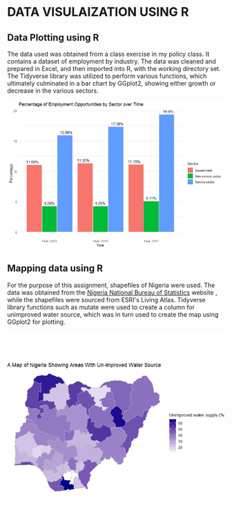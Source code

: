 # DATA VISULAIZATION USING R

## Data Plotting using R
The data used was obtained from a class exercise in my policy class. It contains a dataset of employment by industry. The data was cleaned and prepared in Excel, and then imported into R, with the working directory set. The Tidyverse library was utilized to perform various functions, which ultimately culminated in a bar chart by GGplot2, showing either growth or decrease in the various sectors.

![Employment_Opp0rtunities](Employment_Oppurtunities2.png)


## Mapping data using R
For the purpose of this assignment, shapefiles of Nigeria were used. The data was obtained from the [Nigeria National Bureau of Statistics](https://www.nigerianstat.gov.ng/) website , while the shapefiles were sourced from ESRI's Living Atlas. Tidyverse library functions such as mutate were used to create a column for unimproved water source, which was in turn used to create the map using GGplot2 for plotting.

![Nigeria](MapofNigeria_Unimproved_water_source.png)
